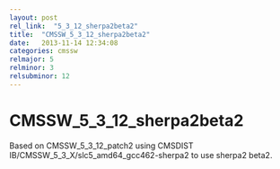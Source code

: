 ```yaml
---
layout: post
rel_link:  "5_3_12_sherpa2beta2"
title:  "CMSSW_5_3_12_sherpa2beta2"
date:   2013-11-14 12:34:08
categories: cmssw
relmajor: 5
relminor: 3
relsubminor: 12
---
```


# CMSSW_5_3_12_sherpa2beta2
Based on CMSSW_5_3_12_patch2 using CMSDIST IB/CMSSW_5_3_X/slc5_amd64_gcc462-sherpa2 to use sherpa2 beta2.
